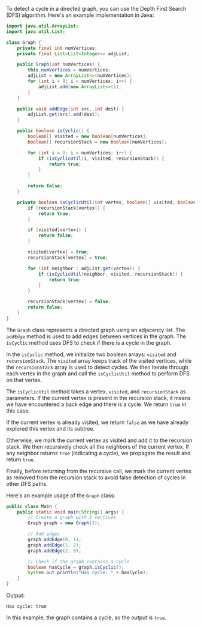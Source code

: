 To detect a cycle in a directed graph, you can use the Depth First Search (DFS) algorithm. Here's an example implementation in Java:

```java
import java.util.ArrayList;
import java.util.List;

class Graph {
    private final int numVertices;
    private final List<List<Integer>> adjList;

    public Graph(int numVertices) {
        this.numVertices = numVertices;
        adjList = new ArrayList<>(numVertices);
        for (int i = 0; i < numVertices; i++) {
            adjList.add(new ArrayList<>());
        }
    }

    public void addEdge(int src, int dest) {
        adjList.get(src).add(dest);
    }

    public boolean isCyclic() {
        boolean[] visited = new boolean[numVertices];
        boolean[] recursionStack = new boolean[numVertices];

        for (int i = 0; i < numVertices; i++) {
            if (isCyclicUtil(i, visited, recursionStack)) {
                return true;
            }
        }

        return false;
    }

    private boolean isCyclicUtil(int vertex, boolean[] visited, boolean[] recursionStack) {
        if (recursionStack[vertex]) {
            return true;
        }

        if (visited[vertex]) {
            return false;
        }

        visited[vertex] = true;
        recursionStack[vertex] = true;

        for (int neighbor : adjList.get(vertex)) {
            if (isCyclicUtil(neighbor, visited, recursionStack)) {
                return true;
            }
        }

        recursionStack[vertex] = false;
        return false;
    }
}
```

The `Graph` class represents a directed graph using an adjacency list. The `addEdge` method is used to add edges between vertices in the graph. The `isCyclic` method uses DFS to check if there is a cycle in the graph.

In the `isCyclic` method, we initialize two boolean arrays: `visited` and `recursionStack`. The `visited` array keeps track of the visited vertices, while the `recursionStack` array is used to detect cycles. We then iterate through each vertex in the graph and call the `isCyclicUtil` method to perform DFS on that vertex.

The `isCyclicUtil` method takes a vertex, `visited`, and `recursionStack` as parameters. If the current vertex is present in the recursion stack, it means we have encountered a back edge and there is a cycle. We return `true` in this case.

If the current vertex is already visited, we return `false` as we have already explored this vertex and its subtree.

Otherwise, we mark the current vertex as visited and add it to the recursion stack. We then recursively check all the neighbors of the current vertex. If any neighbor returns `true` (indicating a cycle), we propagate the result and return `true`.

Finally, before returning from the recursive call, we mark the current vertex as removed from the recursion stack to avoid false detection of cycles in other DFS paths.

Here's an example usage of the `Graph` class:

```java
public class Main {
    public static void main(String[] args) {
        // Create a graph with 3 vertices
        Graph graph = new Graph(3);

        // Add edges
        graph.addEdge(0, 1);
        graph.addEdge(1, 2);
        graph.addEdge(2, 0);

        // Check if the graph contains a cycle
        boolean hasCycle = graph.isCyclic();
        System.out.println("Has cycle: " + hasCycle);
    }
}
```

Output:
```
Has cycle: true
```

In this example, the graph contains a cycle, so the output is `true`.
